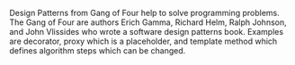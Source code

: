 Design Patterns from Gang of Four help to solve programming problems. The Gang of Four are authors Erich Gamma, Richard Helm, Ralph Johnson, and John Vlissides who wrote a software design patterns book. Examples are decorator, proxy which is a placeholder, and template method which defines algorithm steps which can be changed.
